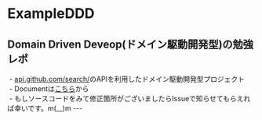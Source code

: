 # ExampleDDD
 ## Domain Driven Deveop(ドメイン駆動開発型)の勉強レポ 
  - [api.github.com/search/](https://api.github.com/search/)のAPIを利用したドメイン駆動開発型プロジェクト  
  - Documentは[こちら](https://developer.github.com/v3/search/#search-repositories)から  
  - もしソースコードをみて修正箇所がございましたらIssueで知らせてもらえれば幸いです。m(__)m
 ---  
 
 
  
